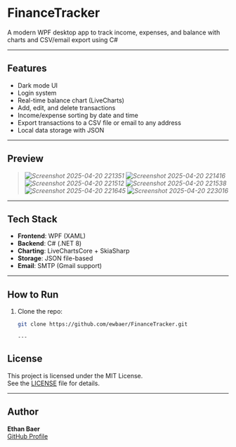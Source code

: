 # FinanceTracker
A modern WPF desktop app to track income, expenses, and balance with charts and CSV/email export using C#

---

##  Features

-  Dark mode UI
-  Login system
-  Real-time balance chart (LiveCharts)
-  Add, edit, and delete transactions
-  Income/expense sorting by date and time
-  Export transactions to a CSV file or email to any address
-  Local data storage with JSON

---

##  Preview

> *![Screenshot 2025-04-20 221351](https://github.com/user-attachments/assets/e496ae3e-7d6b-4a82-accf-9dcaea39e650) ![Screenshot 2025-04-20 221416](https://github.com/user-attachments/assets/4742c421-611f-4d9d-a44d-4771a1f210de) ![Screenshot 2025-04-20 221512](https://github.com/user-attachments/assets/ca91ddb5-ba41-4b09-8691-a94b6cabea8e) ![Screenshot 2025-04-20 221538](https://github.com/user-attachments/assets/c0cc0139-f2f3-4237-a715-8691fd54875e) ![Screenshot 2025-04-20 221645](https://github.com/user-attachments/assets/255391a3-e825-49d3-ada9-d24023e29bb7) ![Screenshot 2025-04-20 223016](https://github.com/user-attachments/assets/c61b6510-5d38-4767-b6dd-efd0b33b9b25)*

---

##  Tech Stack

- **Frontend**: WPF (XAML)
- **Backend**: C# (.NET 8)
- **Charting**: LiveChartsCore + SkiaSharp
- **Storage**: JSON file-based
- **Email**: SMTP (Gmail support)

---

##  How to Run

1. Clone the repo:
   ```bash
   git clone https://github.com/ewbaer/FinanceTracker.git

   ---

##  License

This project is licensed under the MIT License.  
See the [LICENSE](LICENSE) file for details.

---

##  Author

**Ethan Baer**  
[GitHub Profile](https://github.com/ewbaer)
